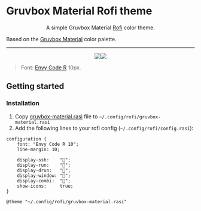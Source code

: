# Gruvbox Material Rofi theme

<p align="center">A simple Gruvbox Material <a href="https://github.com/davatorium/rofi">Rofi</a> color theme.</p>

Based on the <a href="https://github.com/sainnhe/gruvbox-material">Gruvbox Material</a> color palette.</p>

---

<p align="center"><img src="https://raw.githubusercontent.com/undiabler/nord-rofi-theme/master/image1.png"/><img src="https://raw.githubusercontent.com/undiabler/nord-rofi-theme/master/image2.png"/><blockquote>Font: <a href="https://damieng.com/blog/2008/05/26/envy-code-r-preview-7-coding-font-released">Envy Code R</a> 10px.</blockquote></p>

## Getting started
### Installation

1. Copy <a href="gruvbox-material.rasi">gruvbox-material.rasi</a> file to `~/.config/rofi/gruvbox-material.rasi`
2. Add the following lines to your rofi config (`~/.config/rofi/config.rasi`):
```
configuration {
    font: "Envy Code R 10";
    line-margin: 10;

    display-ssh:    "";
    display-run:    "";
    display-drun:   "";
    display-window: "";
    display-combi:  "";
    show-icons:     true;
}

@theme "~/.config/rofi/gruvbox-material.rasi"
```
